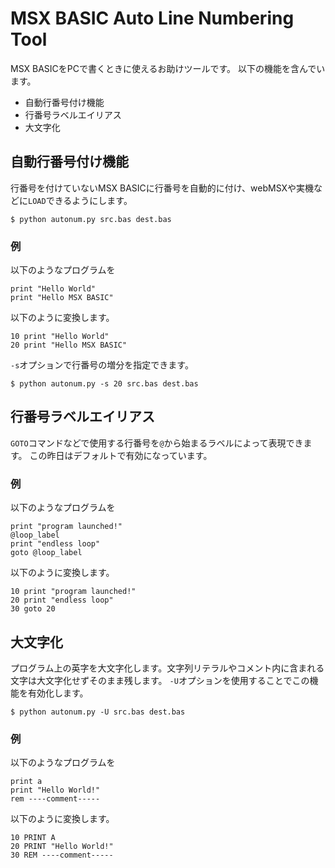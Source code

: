 # MSX BASIC Auto Line Numbering Tool

MSX BASICをPCで書くときに使えるお助けツールです。
以下の機能を含んでいます。

- 自動行番号付け機能
- 行番号ラベルエイリアス
- 大文字化

## 自動行番号付け機能

行番号を付けていないMSX BASICに行番号を自動的に付け、webMSXや実機などに`LOAD`できるようにします。
```
$ python autonum.py src.bas dest.bas
```
### 例
以下のようなプログラムを
```
print "Hello World"
print "Hello MSX BASIC"
```
以下のように変換します。
```
10 print "Hello World"
20 print "Hello MSX BASIC"
```
`-s`オプションで行番号の増分を指定できます。
```
$ python autonum.py -s 20 src.bas dest.bas
```

## 行番号ラベルエイリアス
`GOTO`コマンドなどで使用する行番号を`@`から始まるラベルによって表現できます。
この昨日はデフォルトで有効になっています。
### 例
以下のようなプログラムを
```
print "program launched!"
@loop_label
print "endless loop"
goto @loop_label
```
以下のように変換します。
```
10 print "program launched!"
20 print "endless loop"
30 goto 20
```

## 大文字化
プログラム上の英字を大文字化します。文字列リテラルやコメント内に含まれる文字は大文字化せずそのまま残します。
`-U`オプションを使用することでこの機能を有効化します。
```
$ python autonum.py -U src.bas dest.bas
```
### 例
以下のようなプログラムを
```
print a
print "Hello World!"
rem ----comment-----
```
以下のように変換します。
```
10 PRINT A
20 PRINT "Hello World!"
30 REM ----comment-----
```